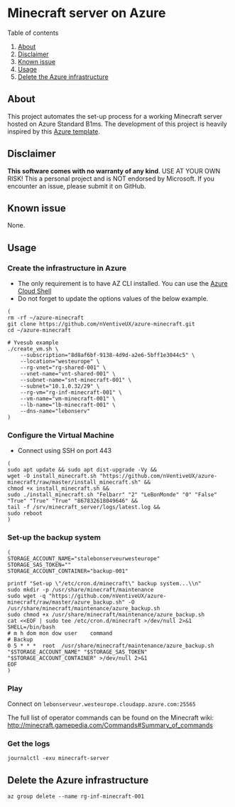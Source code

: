 # Minecraft server on Azure

Table of contents

  1. [About](#about)
  2. [Disclaimer](#disclaimer)
  3. [Known issue](#known-issue)
  4. [Usage](#usage)
  5. [Delete the Azure infrastructure](#delete-the-azure-infrastructure)

## About

This project automates the set-up process for a working Minecraft server hosted on Azure Standard B1ms.
The development of this project is heavily inspired by this [Azure template](hhttps://github.com/Azure/azure-quickstart-templates/tree/master/minecraft-on-ubuntu).

## Disclaimer

**This software comes with no warranty of any kind**. USE AT YOUR OWN RISK! This a personal project and is NOT endorsed by Microsoft. If you encounter an issue, please submit it on GitHub.

## Known issue

None.

## Usage

### Create the infrastructure in Azure

* The only requirement is to have AZ CLI installed. You can use the [Azure Cloud Shell](https://shell.azure.com/)
* Do not forget to update the options values of the below example.

```shell
(
rm -rf ~/azure-minecraft
git clone https://github.com/nVentiveUX/azure-minecraft.git
cd ~/azure-minecraft

# Yvesub example
./create_vm.sh \
    --subscription="8d8af6bf-9138-4d9d-a2e6-5bff1e3044c5" \
    --location="westeurope" \
    --rg-vnet="rg-shared-001" \
    --vnet-name="vnt-shared-001" \
    --subnet-name="snt-minecraft-001" \
    --subnet="10.1.0.32/29" \
    --rg-vm="rg-inf-minecraft-001" \
    --vm-name="vm-minecraft-001" \
    --lb-name="lb-minecraft-001" \
    --dns-name="lebonserv"
)
```

### Configure the Virtual Machine

* Connect using SSH on port 443

```shell
(
sudo apt update && sudo apt dist-upgrade -Vy &&
wget -O install_minecraft.sh "https://github.com/nVentiveUX/azure-minecraft/raw/master/install_minecraft.sh" &&
chmod +x install_minecraft.sh &&
sudo ./install_minecraft.sh "Felbarr" "2" "LeBonMonde" "0" "False" "True" "True" "True" "867832618049646" &&
tail -f /srv/minecraft_server/logs/latest.log &&
sudo reboot
)
```
### Set-up the backup system

```shell
(
STORAGE_ACCOUNT_NAME="stalebonserveurwesteurope"
STORAGE_SAS_TOKEN=""
STORAGE_ACCOUNT_CONTAINER="backup-001"

printf "Set-up \"/etc/cron.d/minecraft\" backup system...\\n"
sudo mkdir -p /usr/share/minecraft/maintenance
sudo wget -q "https://github.com/nVentiveUX/azure-minecraft/raw/master/azure_backup.sh" -O /usr/share/minecraft/maintenance/azure_backup.sh
sudo chmod +x /usr/share/minecraft/maintenance/azure_backup.sh
cat <<EOF | sudo tee /etc/cron.d/minecraft >/dev/null 2>&1
SHELL=/bin/bash
# m h dom mon dow user    command
# Backup
0 5 * * *  root  /usr/share/minecraft/maintenance/azure_backup.sh "$STORAGE_ACCOUNT_NAME" "$STORAGE_SAS_TOKEN" "$STORAGE_ACCOUNT_CONTAINER" >/dev/null 2>&1
EOF
)
```

### Play

Connect on ```lebonserveur.westeurope.cloudapp.azure.com:25565```

The full list of operator commands can be found on the Minecraft wiki:  http://minecraft.gamepedia.com/Commands#Summary_of_commands

### Get the logs

```shell
journalctl -exu minecraft-server
```

## Delete the Azure infrastructure

```shell
az group delete --name rg-inf-minecraft-001
```
